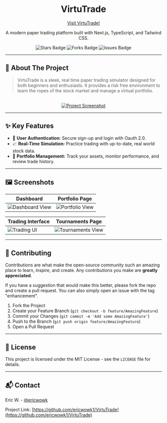 <div align="center">
 
  <h1>VirtuTrade</h1>
 <a href="https://virtutrade.vercel.app/">Visit VirtuTrade!</a>
  <p>A modern paper trading platform built with Next.js, TypeScript, and Tailwind CSS.</p>

  <div>
    <img src="https://img.shields.io/github/stars/ericwowk1/VirtuTrade?style=for-the-badge&logo=github" alt="Stars Badge"/>
    <img src="https://img.shields.io/github/forks/ericwowk1/VirtuTrade?style=for-the-badge&logo=github" alt="Forks Badge"/>
    <img src="https://img.shields.io/github/issues/ericwowk1/VirtuTrade?style=for-the-badge&logo=github" alt="Issues Badge"/>
  </div>
</div>

---

## 📖 About The Project

> VirtuTrade is a sleek, real time paper trading simulator designed for both beginners and enthusiasts. It provides a risk free environment to learn the ropes of the stock market and manage a virtual portfolio.

<br>

<div align="center">
  <a href="#"> <img src="logo.png" alt="Project Screenshot">
  </a>
</div>

---

## ✨ Key Features

-   🔐 **User Authentication:** Secure sign-up and login with Oauth 2.0.
-   📈 **Real-Time Simulation:** Practice trading with up-to-date, real world stock data.
-   💼 **Portfolio Management:** Track your assets, monitor performance, and review trade history.

---


## 🖼️ Screenshots

| Dashboard                               | Portfolio Page                          |
| --------------------------------------- | --------------------------------------- |
| <img src="https://via.placeholder.com/400x225.png?text=Dashboard+View" alt="Dashboard View"> | <img src="https://via.placeholder.com/400x225.png?text=Portfolio+View" alt="Portfolio View"> |

| Trading Interface                       | Tournaments Page                        |
| --------------------------------------- | --------------------------------------- |
| <img src="https://via.placeholder.com/400x225.png?text=Trading+UI" alt="Trading UI"> | <img src="https://via.placeholder.com/400x225.png?text=Tournaments+View" alt="Tournaments View"> |

---

## 🤝 Contributing

Contributions are what make the open-source community such an amazing place to learn, inspire, and create. Any contributions you make are **greatly appreciated**.

If you have a suggestion that would make this better, please fork the repo and create a pull request. You can also simply open an issue with the tag "enhancement".

1.  Fork the Project
2.  Create your Feature Branch (`git checkout -b feature/AmazingFeature`)
3.  Commit your Changes (`git commit -m 'Add some AmazingFeature'`)
4.  Push to the Branch (`git push origin feature/AmazingFeature`)
5.  Open a Pull Request

---

## 📄 License

This project is licensed under the MIT License - see the `LICENSE` file for details.

---

## 📬 Contact

Eric W. - [@ericwowk](https://github.com/ericwowk1)

Project Link: [https://github.com/ericwowk1/VirtuTrade](https://github.com/ericwowk1/VirtuTrade)
